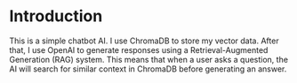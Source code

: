 # Introduction
This is a simple chatbot AI. I use ChromaDB to store my vector data. After that, I use OpenAI to generate responses using a Retrieval-Augmented Generation (RAG) system. This means that when a user asks a question, the AI will search for similar context in ChromaDB before generating an answer.
